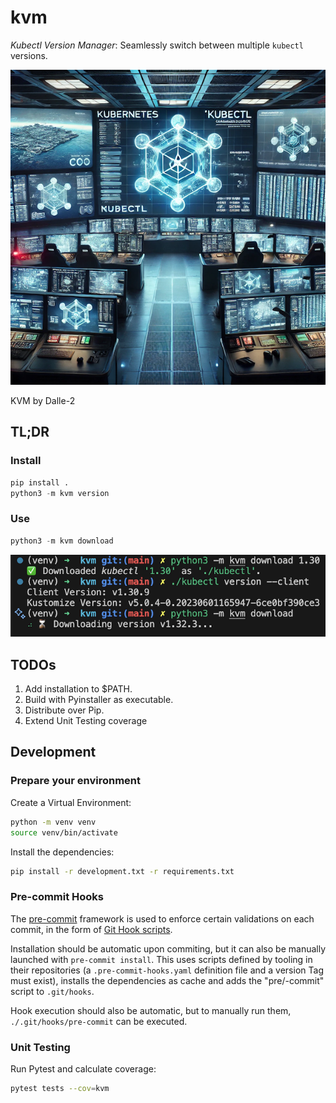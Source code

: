 # kvm

*Kubectl Version Manager*: Seamlessly switch between multiple `kubectl` versions.

![KVM by Dalle-2](./img/kvm.png)

KVM by Dalle-2

## TL;DR

### Install

```python
pip install .
python3 -m kvm version
```

### Use

```python
python3 -m kvm download
```

![KVM usage example](./img/kvm-example.png)

## TODOs

1. Add installation to $PATH.
2. Build with Pyinstaller as executable.
3. Distribute over Pip.
4. Extend Unit Testing coverage

## Development

### Prepare your environment

Create a Virtual Environment:

```bash
python -m venv venv
source venv/bin/activate
```

Install the dependencies:

```bash
pip install -r development.txt -r requirements.txt
```

### Pre-commit Hooks

The [pre-commit](https://pre-commit.com/index.html#intro) framework is used to enforce certain validations on each commit, in the form of [Git Hook scripts](https://git-scm.com/book/en/v2/Customizing-Git-Git-Hooks).

Installation should be automatic upon commiting, but it can also be manually launched with `pre-commit install`. This uses scripts defined by tooling in their repositories (a `.pre-commit-hooks.yaml` definition file and a version Tag must exist), installs the dependencies as cache and adds the "pre/-commit" script to `.git/hooks`.

Hook execution should also be automatic, but to manually run them, `./.git/hooks/pre-commit` can be executed.

### Unit Testing

Run Pytest and calculate coverage:

```bash
pytest tests --cov=kvm
```
